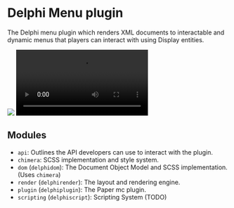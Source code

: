 # Delphi Menu plugin
The Delphi menu plugin which renders XML documents to interactable
and dynamic menus that players can interact with using Display 
entities.

![](https://juliewoolie.com/delphi/showcase.gif)
![](https://juliewoolie.com/delphi/devtools-sneakpreview.mp4)

## Modules
- `api`: Outlines the API developers can use to interact with the plugin.
- `chimera`: SCSS implementation and style system.
- `dom` (`delphidom`): The Document Object Model and SCSS implementation. (Uses `chimera`)
- `render` (`delphirender`): The layout and rendering engine.
- `plugin` (`delphiplugin`): The Paper mc plugin.
- `scripting` (`delphiscript`): Scripting System (TODO)
